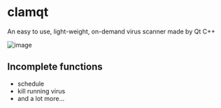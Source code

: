 # clamqt
An easy to use, light-weight, on-demand virus scanner made by Qt C++

![image](https://github.com/Mzzj114/clamqt/assets/114850339/ca1dd078-98b3-4eea-a9e8-09e2bd2461a9)

## Incomplete functions
- schedule
- kill running virus
- and a lot more...
